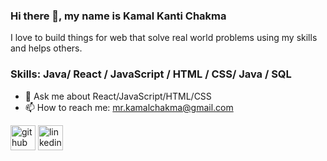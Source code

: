 ### Hi there 👋, my name is **Kamal Kanti Chakma**
I love to build things for web that solve real world problems using my skills and helps others.

### Skills:  Java/ React / JavaScript / HTML / CSS/ Java / SQL

- 💬 Ask me about React/JavaScript/HTML/CSS
- 📫 How to reach me: mr.kamalchakma@gmail.com 


[<img src='https://cdn.jsdelivr.net/npm/simple-icons@3.0.1/icons/github.svg' alt='github' height='40'>](https://github.com/kamalchakma1)          [<img src='https://cdn.jsdelivr.net/npm/simple-icons@3.0.1/icons/linkedin.svg' alt='linkedin' height='40'>](https://www.linkedin.com/in/kamalkantichakma/)  

